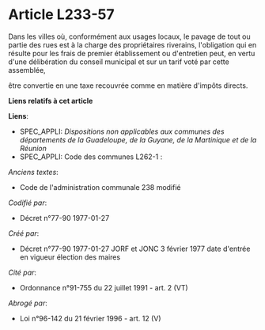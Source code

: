 # Article L233-57

Dans les villes où, conformément aux usages locaux, le pavage de tout ou partie des rues est à la charge des propriétaires
riverains, l'obligation qui en résulte pour les frais de premier établissement ou d'entretien peut, en vertu d'une
délibération du conseil municipal et sur un tarif voté par cette assemblée,

être convertie en une taxe recouvrée comme en matière d'impôts directs.

**Liens relatifs à cet article**

**Liens**:

  - SPEC_APPLI: *Dispositions non applicables aux communes des départements de la Guadeloupe, de la Guyane, de la Martinique et de la Réunion*
  - SPEC_APPLI: Code des communes L262-1 :

_Anciens textes_:

  - Code de l'administration communale 238 modifié

_Codifié par_:

  - Décret n°77-90 1977-01-27

_Créé par_:

  - Décret n°77-90 1977-01-27 JORF et JONC 3 février 1977 date d'entrée en vigueur élection des maires

_Cité par_:

  - Ordonnance n°91-755 du 22 juillet 1991 - art. 2 (VT)

_Abrogé par_:

  - Loi n°96-142 du 21 février 1996 - art. 12 (V)
